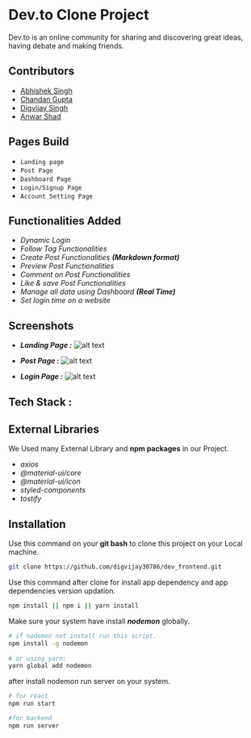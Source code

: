 
# Dev.to Clone Project
Dev.to is an online community for sharing and discovering great ideas, having debate and making friends.

## Contributors

- [Abhishek Singh](https://github.com/singhabhishek6)
- [Chandan Gupta](https://github.com/chandan1499)
- [Digvijay Singh](https://github.com/digvijay30786)
- [Anwar Shad](https://github.com/DeveloperShad)

## Pages Build
- `Landing page`
- `Post Page`
- `Dashboard Page`
- `Login/Signup Page`
- `Account Setting Page`

## Functionalities Added
- *Dynamic Login*
- *Follow Tag Functionalities*
- *Create Post Functionalities* ***(Markdown format)***
- *Preview Post Functionalities*
- *Comment on Post Functionalities*
- *Like & save Post Functionalities*
- *Manage all data using Dashboard **(Real Time)***
-   *Set login time on a website*

## Screenshots
- ***Landing Page :***
 ![alt text](https://miro.medium.com/max/1400/1*Jz0yw8_Ml8QBE4alYGY8eQ.png)

- ***Post Page :***
 ![alt text](https://miro.medium.com/max/875/1*q1lt2aymM0Hr-k2HGOltUQ.png)


- ***Login Page :***
 ![alt text](https://miro.medium.com/max/875/1*A43biCRBdXL73cj-N6S8kA.png)

## Tech Stack : 

## External Libraries
We Used many External Library and **npm packages** in our Project.
- *axios*
- *@material-ui/core*
- *@material-ui/icon*
- *styled-components*
- *tostify*



## Installation

Use this command on your **git bash** to clone this project on your Local machine.

```bash
git clone https://github.com/digvijay30786/dev_frontend.git
```

Use this command after clone for install app dependency and app dependencies version updation.
```bash
npm install || npm i || yarn install
```
Make sure your system have install ***nodemon*** globally.

```bash
# if nodemon not install run this script.
npm install -g nodemon
 
# or using yarn: 
yarn global add nodemon
``` 

after install nodemon run server on your system.

```bash
# for react
npm run start

#for backend 
npm run server
```
